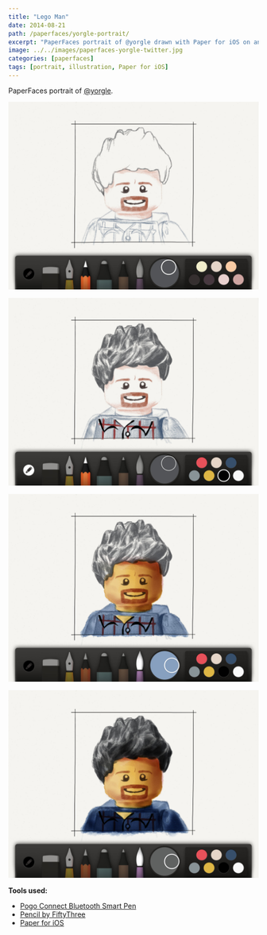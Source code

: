 ```yaml
---
title: "Lego Man"
date: 2014-08-21
path: /paperfaces/yorgle-portrait/
excerpt: "PaperFaces portrait of @yorgle drawn with Paper for iOS on an iPad."
image: ../../images/paperfaces-yorgle-twitter.jpg
categories: [paperfaces]
tags: [portrait, illustration, Paper for iOS]
---
```


PaperFaces portrait of [@yorgle](https://twitter.com/yorgle).

![Work in process screenshot](../../images/paperfaces-yorgle-process-1-lg.jpg)

![Work in process screenshot](../../images/paperfaces-yorgle-process-2-lg.jpg)

![Work in process screenshot](../../images/paperfaces-yorgle-process-3-lg.jpg)

![Work in process screenshot](../../images/paperfaces-yorgle-process-4-lg.jpg)

**Tools used:**

- [Pogo Connect Bluetooth Smart Pen](https://www.amazon.com/gp/product/B009K448L4/ref=as_li_ss_tl?ie=UTF8&camp=1789&creative=390957&creativeASIN=B009K448L4&linkCode=as2&tag=mademist-20)
- [Pencil by FiftyThree](https://www.amazon.com/FiftyThree-Digital-Stylus-Pencil-iPhone/dp/B01JJBUYR4/ref=as_li_ss_tl?keywords=pencil+53&qid=1550586265&s=gateway&sr=8-3&linkCode=ll1&tag=mademist-20&linkId=0134793cb840affff60f2e45a7f64678&language=en_US)
- [Paper for iOS](https://paper.bywetransfer.com/)
